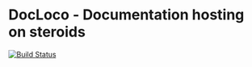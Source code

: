# DocLoco - Documentation hosting on steroids

[![Build Status](https://travis-ci.org/zetsub0u/docloco.svg?branch=master)](https://travis-ci.org/zetsub0u/docloco)